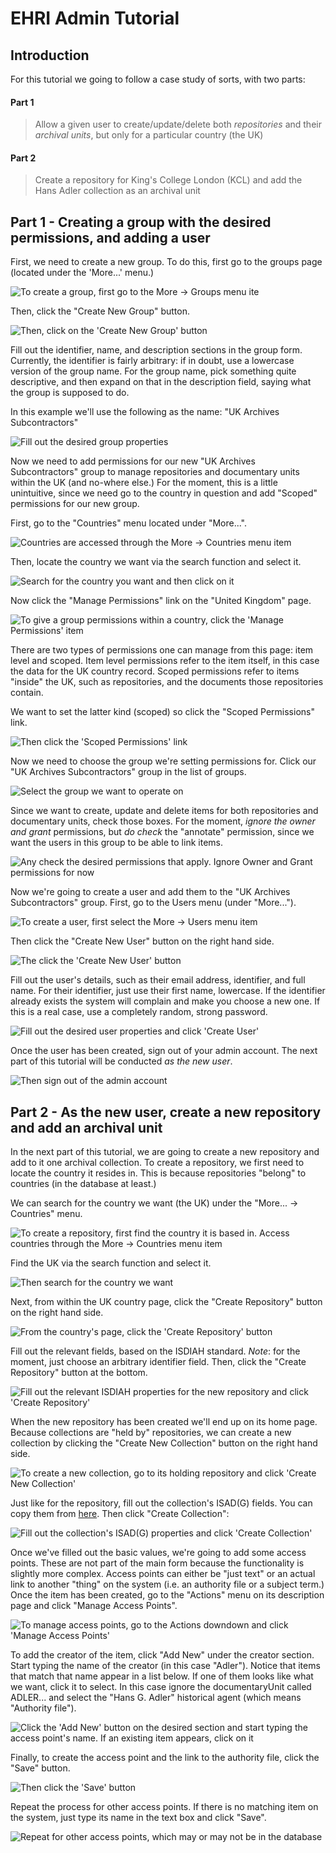# EHRI Admin Tutorial

## Introduction

For this tutorial we going to follow a case study of sorts, with two parts:

#### Part 1

> Allow a given user to create/update/delete both *repositories* and their *archival units*, but only for a particular country (the UK)

#### Part 2

> Create a repository for King's College London (KCL) and add the Hans Adler collection as an archival unit

## Part 1 - Creating a group with the desired permissions, and adding a user

First, we need to create a new group. To do this, first go to the groups page (located under the 'More...' menu.)

![To create a group, first go to the More -> Groups menu ite](01_create_group_small.png)

Then, click the "Create New Group" button.

![Then, click on the 'Create New Group' button](02_create_group_small.png)

Fill out the identifier, name, and description sections in the group form. Currently, the identifier is fairly arbitrary: if in doubt, use a lowercase version of the group name. For the group name, pick something quite descriptive, and then expand on that in the description field, saying what the group is supposed to do.

In this example we'll use the following as the name: "UK Archives Subcontractors"

![Fill out the desired group properties](03_create_group_small.png)

Now we need to add permissions for our new "UK Archives Subcontractors" group to manage repositories and documentary units within the UK (and no-where else.)  For the moment, this is a little unintuitive, since we need go to the country in question and add "Scoped" permissions for our new group.

First, go to the "Countries" menu located under "More...".

![Countries are accessed through the More -> Countries menu item](04_set_country_permissions_small.png)

Then, locate the country we want via the search function and select it.

![Search for the country you want and then click on it](05_set_country_permissions_small.png)

Now click the "Manage Permissions" link on the "United Kingdom" page.

![To give a group permissions within a country, click the 'Manage Permissions' item](06_set_country_permissions_small.png)

There are two types of permissions one can manage from this page: item level and scoped. Item level permissions refer to the item itself, in this case the data for the UK country record. Scoped permissions refer to items "inside" the UK, such as repositories, and the documents those repositories contain.

We want to set the latter kind (scoped) so click the "Scoped Permissions" link.

![Then click the 'Scoped Permissions' link](07_set_country_permissions_small.png)

Now we need to choose the group we're setting permissions for. Click our "UK Archives Subcontractors" group in the list of groups.

![Select the group we want to operate on](08_set_country_permissions_small.png)

Since we want to create, update and delete items for both repositories and documentary units, check those boxes. For the moment, *ignore the owner and grant* permissions, but *do check* the "annotate" permission, since we want the users in this group to be able to link items.

![Any check the desired permissions that apply. Ignore Owner and Grant permissions for now](09_set_country_permissions_small.png)

Now we're going to create a user and add them to the "UK Archives Subcontractors" group. First, go to the Users menu (under "More...").

![To create a user, first select the More -> Users menu item](10_create_user_small.png)

Then click the "Create New User" button on the right hand side.

![The click the 'Create New User' button](11_create_user_small.png)

Fill out the user's details, such as their email address, identifier, and full name. For their identifier, just use their first name, lowercase. If the identifier already exists the system will complain and make you choose a new one. If this is a real case, use a completely random, strong password.

![Fill out the desired user properties and click 'Create User'](12_create_user_small.png)

Once the user has been created, sign out of your admin account. The next part of this tutorial will be conducted _as the new user_.

![Then sign out of the admin account](13_create_user_sign_out_small.png)

## Part 2 - As the new user, create a new repository and add an archival unit

In the next part of this tutorial, we are going to create a new repository and add to it one archival collection. To create a repository, we first need to locate the country it resides in. This is because repositories "belong" to countries (in the database at least.)

We can search for the country we want (the UK) under the "More... -> Countries" menu.

![To create a repository, first find the country it is based in. Access countries through the More -> Countries menu item](14_create_repo_small.png)

Find the UK via the search function and select it.

![Then search for the country we want](15_create_repo_small.png)

Next, from within the UK country page, click the "Create Repository" button on the right hand side.

![From the country's page, click the 'Create Repository' button](16_create_repo_small.png)

Fill out the relevant fields, based on the ISDIAH standard.  *Note*: for the moment, just choose an arbitrary identifier field.  Then, click the "Create Repository" button at the bottom.

![Fill out the relevant ISDIAH properties for the new repository and click 'Create Repository'](17_create_repo_small.png)

When the new repository has been created we'll end up on its home page. Because collections are "held by" repositories, we can create a new collection by clicking the "Create New Collection" button on the right hand side.

![To create a new collection, go to its holding repository and click 'Create New Collection'](18_create_collection_small.png)

Just like for the repository, fill out the collection's ISAD(G) fields. You can copy them from [here](http://www.aim25.ac.uk/cgi-bin/vcdf/detail?coll_id=8039&inst_id=6&nv1=search&nv2=). Then click "Create Collection":

![Fill out the collection's ISAD(G) properties and click 'Create Collection'](19_create_collection_small.png)

Once we've filled out the basic values, we're going to add some access points. These are not part of the main form because the functionality is slightly more complex. Access points can either be "just text" or an actual link to another "thing" on the system (i.e. an authority file or a subject term.)  Once the item has been created, go to the "Actions" menu on its description page and click "Manage Access Points".

![To manage access points, go to the Actions downdown and click 'Manage Access Points'](20_create_collection_manage_access_small.png)

To add the creator of the item, click "Add New" under the creator section. Start typing the name of the creator (in this case "Adler"). Notice that items that match that name appear in a list below. If one of them looks like what we want, click it to select. In this case ignore the documentaryUnit called ADLER... and select the "Hans G. Adler" historical agent (which means "Authority file").

![Click the 'Add New' button on the desired section and start typing the access point's name. If an existing item appears, click on it](21_create_collection_manage_access_small.png)

Finally, to create the access point and the link to the authority file, click the "Save" button.

![Then click the 'Save' button](22_create_collection_manage_access_small.png)

Repeat the process for other access points. If there is no matching item on the system, just type its name in the text box and click "Save".

![Repeat for other access points, which may or may not be in the database](23_create_collection_manage_access_small.png)
